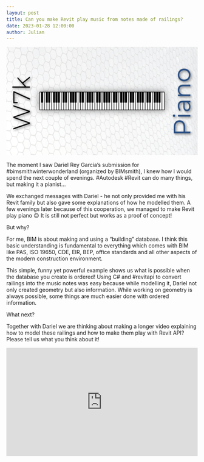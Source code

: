 ```yaml
---
layout: post  
title: Can you make Revit play music from notes made of railings?
date: 2023-01-28 12:00:00
author: Julian
---
```

![PostPage](/images/2024_4_Piano/PianoPage.jpg)

<!--excerpt-->


The moment I saw Dariel Rey García’s submission for #bimsmithwinterwonderland (organized by BIMsmith), I knew how I would spend the next couple of evenings. #Autodesk #Revit can do many things, but making it a pianist…

We exchanged messages with Dariel - he not only provided me with his Revit family but also gave some explanations of how he modelled them. A few evenings later because of this cooperation, we managed to make Revit play piano 😉 It is still not perfect but works as a proof of concept!

But why?

For me, BIM is about making and using a “building” database. I think this basic understanding is fundamental to everything which comes with BIM like PAS, ISO 19650, CDE, EIR, BEP, office standards and all other aspects of the modern construction environment.

This simple, funny yet powerful example shows us what is possible when the database you create is ordered! Using C# and #revitapi to convert railings into the music notes was easy because while modelling it, Dariel not only created geometry but also information. While working on geometry is always possible, some things are much easier done with ordered information.

What next?

Together with Dariel we are thinking about making a longer video explaining how to model these railings and how to make them play with Revit API? Please tell us what you think about it! 

<div>
  <div style="position:relative;padding-top:56.25%;">
    <iframe src="https://www.youtube.com/embed/8nkp77F6Tqs?si=W99_wVP0urVN7h46" frameborder="0" allowfullscreen
      style="position:absolute;top:0;left:0;width:100%;height:100%;"></iframe>
  </div>
</div>


